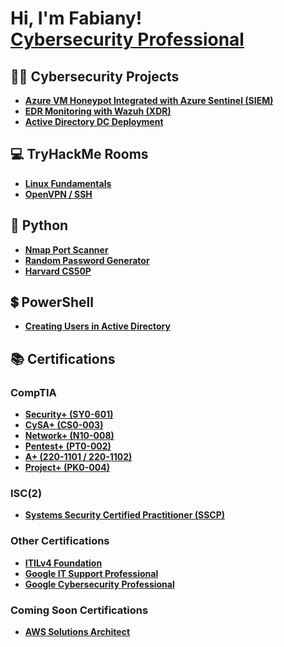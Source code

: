 <h1>Hi, I'm Fabiany! <br/><a href="https://www.linkedin.com/in/fabiany-morales-cs/">Cybersecurity Professional</a></h1>

<h2>👨‍💻 Cybersecurity Projects</h2>

- <b><a href="https://github.com/Fabiany-cs/Azure-VM-Honeypot-Integrated-with-Azure-Sentinel-SIEM-/blob/main/README.md">Azure VM Honeypot Integrated with Azure Sentinel (SIEM)</a></b>
- <b><a href="https://github.com/Fabiany-cs/Wazuh">EDR Monitoring with Wazuh (XDR)</a></b>
- <b><a href="https://github.com/Fabiany-cs/Active-Directory-DC-Deployment">Active Directory DC Deployment</a></b>

<h2>💻 TryHackMe Rooms</h2>

- <b><a href="https://github.com/Fabiany-cs/Linux-Fundamentals">Linux Fundamentals</a></b>
- <b><a href="https://github.com/Fabiany-cs/OpenVPN-SSH">OpenVPN / SSH</a></b>

<h2>🐍 Python</h2>

- <b><a href="https://github.com/Fabiany-cs/Port-Scanner">Nmap Port Scanner</a></b>
- <b><a href="https://github.com/Fabiany-cs/Random-Password-Generator">Random Password Generator</a></b>
- <b><a href="https://github.com/Fabiany-cs/Harvard-CS50P">Harvard CS50P</a></b>

<h2>💲 PowerShell</h2>

- <b><a href="https://github.com/Fabiany-cs/Active-Directory-DC-Deployment/blob/main/1_CREATE_USERS.ps1">Creating Users in Active Directory</a></b>

## 📚 Certifications 

### CompTIA
- <b><a href="https://www.comptia.org/certifications/security">Security+ (SY0-601)</a></b>
- <b><a href="https://www.comptia.org/certifications/cybersecurity-analyst">CySA+ (CS0-003)</a></b>
- <b><a href="https://www.comptia.org/certifications/network">Network+ (N10-008)</a></b>
-  <b><a href="https://www.comptia.org/certifications/pentest">Pentest+ (PT0-002)</a></b>
- <b><a href="https://www.comptia.org/certifications/a">A+ (220-1101 / 220-1102)</a></b>
- <b><a href="https://www.comptia.org/certifications/project">Project+ (PK0-004)</a></b>

### ISC(2)
- <b><a href="https://www.isc2.org/certifications/sscp">Systems Security Certified Practitioner (SSCP)</a></b>

### Other Certifications
-  <b><a href="https://www.axelos.com/certifications/itil-service-management/itil-4-foundation/">ITILv4 Foundation</a></b>
-  <b><a href="https://www.coursera.org/professional-certificates/google-it-support">Google IT Support Professional</a></b>
-  <b><a href="https://www.coursera.org/professional-certificates/google-cybersecurity">Google Cybersecurity Professional</a></b>

### Coming Soon Certifications
-  <b><a href="https://aws.amazon.com/certification/certified-solutions-architect-associate/?ch=tile&tile=getstarted">AWS Solutions Architect</a></b>
